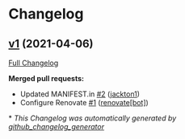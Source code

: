 # Changelog

## [v1](https://github.com/tj-actions/check-manifest/tree/v1) (2021-04-06)

[Full Changelog](https://github.com/tj-actions/check-manifest/compare/2fbfae770ca6f4842479dfcffac3522a6372c264...v1)

**Merged pull requests:**

- Updated MANIFEST.in [\#2](https://github.com/tj-actions/check-manifest/pull/2) ([jackton1](https://github.com/jackton1))
- Configure Renovate [\#1](https://github.com/tj-actions/check-manifest/pull/1) ([renovate[bot]](https://github.com/apps/renovate))



\* *This Changelog was automatically generated by [github_changelog_generator](https://github.com/github-changelog-generator/github-changelog-generator)*
